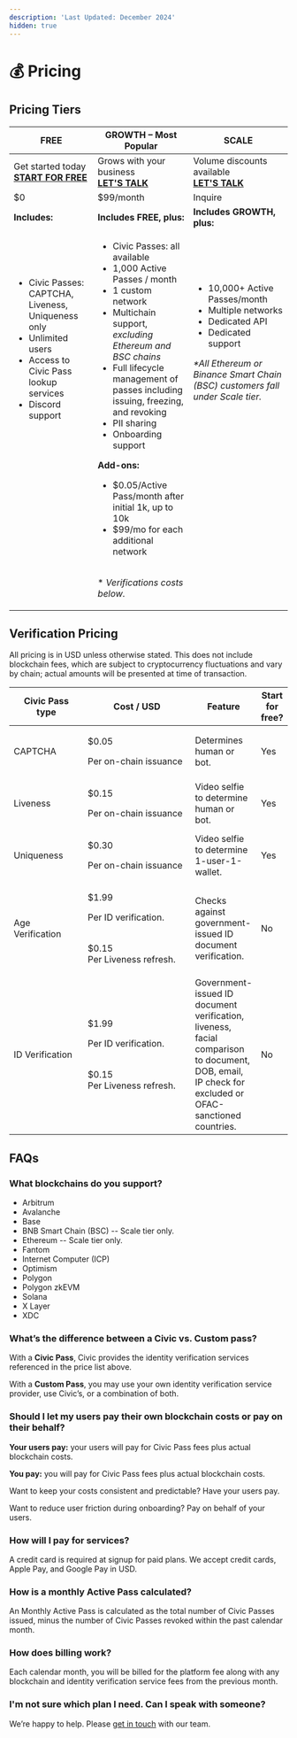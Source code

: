 ```yaml
---
description: 'Last Updated: December 2024'
hidden: true
---
```


# 💰 Pricing



## Pricing Tiers

<table data-full-width="false"><thead><tr><th>FREE  </th><th>GROWTH  –  Most Popular</th><th>SCALE </th></tr></thead><tbody><tr><td>Get started today<br><a href="../introduction/get-network-keys.md"><strong>START FOR FREE</strong></a></td><td>Grows with your business<br><a href="https://civickey.typeform.com/pricing-biz"><strong>LET'S TALK</strong></a></td><td>Volume discounts available<br><a href="https://civickey.typeform.com/pricing-custom"><strong>LET'S TALK</strong></a></td></tr><tr><td>$0</td><td>$99/month</td><td>Inquire</td></tr><tr><td><strong>Includes:</strong></td><td><strong>Includes FREE, plus:</strong></td><td><strong>Includes GROWTH, plus:</strong></td></tr><tr><td><p></p><ul><li>Civic Passes: CAPTCHA, Liveness, Uniqueness only</li><li>Unlimited users</li><li>Access to Civic Pass lookup services</li><li>Discord support<br></li></ul><p></p><p><br><br><br><br><br><br><br><br><br><br><br><br></p><p></p></td><td><p></p><ul><li>Civic Passes: all available</li><li>1,000 Active Passes / month</li><li>1 custom network</li><li>Multichain support, <em>excluding Ethereum and BSC chains</em></li><li>Full lifecycle management of passes including issuing, freezing, and revoking</li><li>PII sharing</li><li>Onboarding support<br></li></ul><p><strong>Add-ons:</strong></p><ul><li>$0.05/Active Pass/month after initial 1k, up to 10k</li><li>$99/mo for each additional network</li></ul><p><br>* <em>Verifications costs below.</em></p></td><td><p></p><p></p><ul><li>10,000+ Active Passes/month</li><li>Multiple networks</li><li>Dedicated API</li><li>Dedicated support</li></ul><p></p><p><em>*All Ethereum or Binance Smart Chain (BSC) customers fall under Scale tier.</em><br><br><br><br><br><br><br><br><br><br><br><br><br><br><br></p></td></tr></tbody></table>

## Verification Pricing&#x20;

All pricing is in USD unless otherwise stated. This does not include blockchain fees, which are subject to cryptocurrency fluctuations and vary by chain; actual amounts will be presented at time of transaction.

<table data-full-width="false"><thead><tr><th width="141">Civic Pass type</th><th width="250">Cost / USD</th><th>Feature</th><th data-hidden>Start for free?</th></tr></thead><tbody><tr><td>CAPTCHA</td><td><p>$0.05 </p><p>Per on-chain issuance</p></td><td>Determines human or bot.</td><td>Yes</td></tr><tr><td>Liveness</td><td><p>$0.15 </p><p>Per on-chain issuance</p></td><td>Video selfie to determine human or bot.</td><td>Yes</td></tr><tr><td>Uniqueness</td><td><p>$0.30 </p><p>Per on-chain issuance</p></td><td>Video selfie to determine 1-user-1-wallet.</td><td>Yes</td></tr><tr><td>Age Verification</td><td><p>$1.99 </p><p>Per ID verification. </p><p><br>$0.15<br>Per Liveness refresh.</p></td><td>Checks against government-issued ID document verification.</td><td>No</td></tr><tr><td>ID Verification</td><td><p>$1.99 </p><p>Per ID verification. </p><p><br>$0.15<br>Per Liveness refresh.</p></td><td>Government-issued ID document verification, liveness, facial comparison to document, DOB, email, IP check for excluded or OFAC-sanctioned countries.</td><td>No</td></tr></tbody></table>

## FAQs

### What blockchains do you support?&#x20;

* Arbitrum
* Avalanche
* Base
* BNB Smart Chain (BSC) -- Scale tier onl&#x79;_._
* Ethereum -- Scale tier onl&#x79;_._
* Fantom
* Internet Computer (ICP)
* Optimism
* Polygon
* Polygon zkEVM
* Solana
* X Layer
* XDC

### What’s the difference between a Civic vs. Custom pass?

With a **Civic Pass**, Civic provides the identity verification services referenced in the price list above.

With a **Custom Pass**, you may use your own identity verification service provider, use Civic’s, or a combination of both.

### Should I let my users pay their own blockchain costs or pay on their behalf?&#x20;

**Your users pay:** your users will pay for Civic Pass fees plus actual blockchain costs.

**You pay:** you will pay for Civic Pass fees plus actual blockchain costs.

Want to keep your costs consistent and predictable? Have your users pay.&#x20;

Want to reduce user friction during onboarding? Pay on behalf of your users.

### How will I pay for services?

A credit card is required at signup for paid plans. We accept credit cards, Apple Pay, and Google Pay in USD.

### How is a monthly Active Pass calculated?

An Monthly Active Pass is calculated as the total number of Civic Passes issued, minus the number of Civic Passes revoked within the past calendar month.

### How does billing work?

Each calendar month, you will be billed for the platform fee along with any blockchain and identity verification service fees from the previous month.

### I'm not sure which plan I need. Can I speak with someone?

We’re happy to help. Please [get in touch](https://civickey.typeform.com/pricing-custom) with our team.
